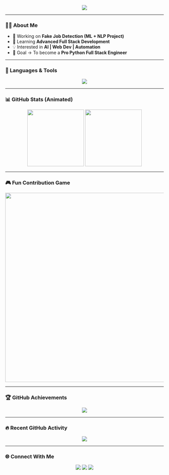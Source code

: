 <!-- Typing Intro -->
<p align="center">
  <img src="https://readme-typing-svg.herokuapp.com?font=Fira+Code&weight=700&size=28&pause=1000&color=FF6EC7&center=true&vCenter=true&width=600&lines=Hi+👋+I'm+Srinivas+Ch;Python+Full+Stack+Developer;Web+Development+Enthusiast;Problem+Solver+%7C+Tech+Explorer;Let's+Build+Something+Amazing!">
</p>

---

### 🧑‍💻 About Me  
- 🔭 Working on **Fake Job Detection (ML + NLP Project)**  
- 🌱 Learning **Advanced Full Stack Development**  
- 💡 Interested in **AI | Web Dev | Automation**  
- 🎯 Goal → To become a **Pro Python Full Stack Engineer**  

---

### 🚀 Languages & Tools  
<p align="center">
  <img src="https://skillicons.dev/icons?i=python,html,css,js,react,nodejs,flask,git,github,mysql,sqlite,vscode&theme=dark" />
</p>

---

### 📊 GitHub Stats (Animated)  
<p align="center">
  <img src="https://github-readme-stats.vercel.app/api?username=Srini612&show_icons=true&theme=radical&count_private=true&hide_border=true" height="180"/>
  <img src="https://github-readme-streak-stats.herokuapp.com?user=Srini612&theme=radical&hide_border=true" height="180"/>
</p>

---

### 🎮 Fun Contribution Game  
<p align="center">
  <img src="https://github.com/DenverCoder1/github-readme-streak-stats/raw/main/animation.gif" width="600"/>
</p>

---

### 🏆 GitHub Achievements  
<p align="center">
  <img src="https://github-profile-trophy.vercel.app/?username=Srini612&theme=radical&no-frame=true&no-bg=true&margin-w=5&row=1&column=6" />
</p>

---

### 🔥 Recent GitHub Activity  
<p align="center">
  <img src="https://github-readme-activity-graph.vercel.app/graph?username=Srini612&theme=radical&bg_color=0d1117&color=FF6EC7&line=00FF00&point=FF6EC7&hide_border=true" />
</p>

---

### 🌐 Connect With Me  
<p align="center">
  <a href="https://github.com/Srini612"><img src="https://img.shields.io/badge/GitHub-181717?style=for-the-badge&logo=github&logoColor=white"/></a>
  <a href="https://linkedin.com/in/"><img src="https://img.shields.io/badge/LinkedIn-0A66C2?style=for-the-badge&logo=linkedin&logoColor=white"/></a>
  <a href="mailto:youremail@example.com"><img src="https://img.shields.io/badge/Email-D14836?style=for-the-badge&logo=gmail&logoColor=white"/></a>
</p>
